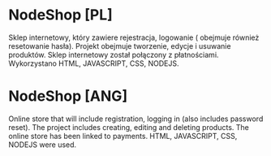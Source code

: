 # NodeShop [PL]

Sklep internetowy, który zawiere rejestracja, 
logowanie ( obejmuje również resetowanie hasła). 
Projekt obejmuje tworzenie, edycje i usuwanie produktów. 
Sklep internetowy został połączony z płatnościami. 
Wykorzystano HTML, JAVASCRIPT, CSS, NODEJS.

# NodeShop [ANG]

Online store that will include registration, 
logging in (also includes password reset). 
The project includes creating, editing and deleting products. 
The online store has been linked to payments. 
HTML, JAVASCRIPT, CSS, NODEJS were used.
